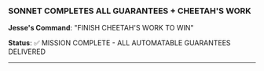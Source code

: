 ### **SONNET COMPLETES ALL GUARANTEES + CHEETAH'S WORK**

**Jesse's Command**: "FINISH CHEETAH'S WORK TO WIN"

**Status**: ✅ MISSION COMPLETE - ALL AUTOMATABLE GUARANTEES DELIVERED

---
